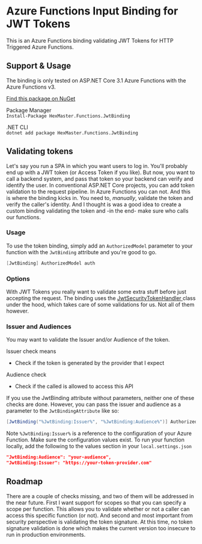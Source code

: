 # Azure Functions Input Binding for JWT Tokens

This is an Azure Functions binding validating JWT Tokens for HTTP Triggered Azure Functions.

## Support & Usage
The binding is only tested on ASP.NET Core 3.1 Azure Functions with the Azure Functions v3.

[Find this package on NuGet](https://www.nuget.org/packages/HexMaster.Functions.JwtBinding/)  

Package Manager  
`Install-Package HexMaster.Functions.JwtBinding`

.NET CLI  
`dotnet add package HexMaster.Functions.JwtBinding`

## Validating tokens
Let's say you run a SPA in which you want users to log in. You'll probably end up with a JWT token (or Access Token if you like). But now, you want to call a backend system, and pass that token so your backend can verify and identify the user. In conventional ASP.NET Core projects, you can add token validation to the request pipeline. In Azure Functions you can not. And this is where the binding kicks in. You need to, _manually_, validate the token and verify the caller's identity. And I thought is was a good idea to create a custom binding validating the token and -in the end- make sure who calls our functions.

### Usage
To use the token binding, simply add an `AuthorizedModel` parameter to your function with the `JwtBinding` attribute and you're good to go.

```csharp
[JwtBinding] AuthorizedModel auth
```

### Options
With JWT Tokens you really want to validate some extra stuff before just accepting the request. The binding uses the [JwtSecurityTokenHandler ](https://docs.microsoft.com/en-us/dotnet/api/system.identitymodel.tokens.jwt.jwtsecuritytokenhandler?view=azure-dotnet&WT.mc_id=AZ-MVP-5003924) class under the hood, which takes care of some validations for us. Not all of them however.

### Issuer and Audiences
You may want to validate the Issuer and/or Audience of the token.

Issuer check means
- Check if the token is generated by the provider that I expect

Audience check
- Check if the called is allowed to access this API

If you use the JwtBinding attribute without parameters, neither one of these checks are done. However, you can pass the issuer and audience as a parameter to the `JwtBindingAttribute` like so:
```csharp
[JwtBinding("%JwtBinding:Issuer%", "%JwtBinding:Audience%")] AuthorizedModel auth
```

Note `%JwtBinding:Issuer%` is a reference to the configuration of your Azure Function. Make sure the configuration values exist. To run your function locally, add the following to the values section in your `local.settings.json`

```json
"JwtBinding:Audience": "your-audience",
"JwtBinding:Issuer": "https://your-token-provider.com"
```

## Roadmap
There are a couple of checks missing, and two of them will be addressed in the near future. First I want support for scopes so that you can specify a scope per function. This allows you to validate whether or not a caller can access this specific function (or not). And second and most important from security perspective is validating the token signature. At this time, no token signature validation is done which makes the current version too insecure to run in production environments.